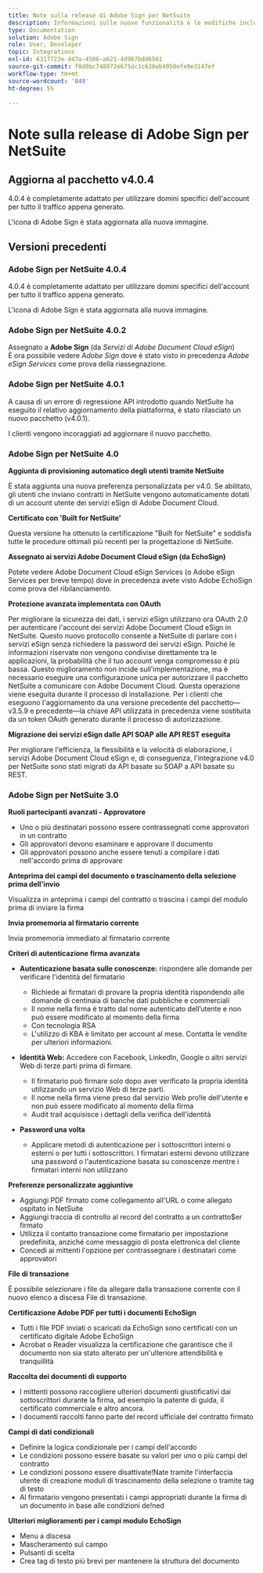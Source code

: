 ```yaml
---
title: Note sulla release di Adobe Sign per NetSuite
description: Informazioni sulle nuove funzionalità e le modifiche incluse nella versione corrente dell'integrazione di Adobe Sign per NetSuite.
type: Documentation
solution: Adobe Sign
role: User, Developer
topic: Integrations
exl-id: 6317723e-447a-4506-a621-4d967bdd6561
source-git-commit: f8d0bc748872e675dc1c638eb4050efe9e3147ef
workflow-type: tm+mt
source-wordcount: '849'
ht-degree: 5%

---
```


# Note sulla release di Adobe Sign per NetSuite

## Aggiorna al pacchetto v4.0.4

4.0.4 è completamente adattato per utilizzare domini specifici dell&#39;account per tutto il traffico appena generato.

L&#39;icona di Adobe Sign è stata aggiornata alla nuova immagine.

## Versioni precedenti

### Adobe Sign per NetSuite 4.0.4

4.0.4 è completamente adattato per utilizzare domini specifici dell&#39;account per tutto il traffico appena generato.

L&#39;icona di Adobe Sign è stata aggiornata alla nuova immagine.

### Adobe Sign per NetSuite 4.0.2

Assegnato a **Adobe Sign** (da *Servizi di Adobe Document Cloud eSign*)\
È ora possibile vedere *Adobe Sign* dove è stato visto in precedenza *Adobe eSign Services* come prova della riassegnazione.

### Adobe Sign per NetSuite 4.0.1

A causa di un errore di regressione API introdotto quando NetSuite ha eseguito il relativo aggiornamento della piattaforma, è stato rilasciato un nuovo pacchetto (v4.0.1).

I clienti vengono incoraggiati ad aggiornare il nuovo pacchetto.

### Adobe Sign per NetSuite 4.0

**Aggiunta di provisioning automatico degli utenti tramite NetSuite**

È stata aggiunta una nuova preferenza personalizzata per v4.0. Se abilitato, gli utenti che inviano contratti in NetSuite vengono automaticamente dotati di un account utente dei servizi eSign di Adobe Document Cloud.

**Certificato con &#39;Built for NetSuite&#39;**

Questa versione ha ottenuto la certificazione &quot;Built for NetSuite&quot; e soddisfa tutte le procedure ottimali più recenti per la progettazione di NetSuite.

**Assegnato ai servizi Adobe Document Cloud eSign (da EchoSign)**

Potete vedere Adobe Document Cloud eSign Services (o Adobe eSign Services per breve tempo) dove in precedenza avete visto Adobe EchoSign come prova del ribilanciamento.

**Protezione avanzata implementata con OAuth**

Per migliorare la sicurezza dei dati, i servizi eSign utilizzano ora OAuth 2.0 per autenticare l&#39;account dei servizi Adobe Document Cloud eSign in NetSuite. Questo nuovo protocollo consente a NetSuite di parlare con i servizi eSign senza richiedere la password dei servizi eSign. Poiché le informazioni riservate non vengono condivise direttamente tra le applicazioni, la probabilità che il tuo account venga compromesso è più bassa. Questo miglioramento non incide sull&#39;implementazione, ma è necessario eseguire una configurazione unica per autorizzare il pacchetto NetSuite a comunicare con Adobe Document Cloud. Questa operazione viene eseguita durante il processo di installazione. Per i clienti che eseguono l&#39;aggiornamento da una versione precedente del pacchetto—v3.5.9 e precedente—la chiave API utilizzata in precedenza viene sostituita da un token OAuth generato durante il processo di autorizzazione.

**Migrazione dei servizi eSign dalle API SOAP alle API REST eseguita**

Per migliorare l&#39;efficienza, la flessibilità e la velocità di elaborazione, i servizi Adobe Document Cloud eSign e, di conseguenza, l&#39;integrazione v4.0 per NetSuite sono stati migrati da API basate su SOAP a API basate su REST.

### Adobe Sign per NetSuite 3.0

**Ruoli partecipanti avanzati - Approvatore**

* Uno o più destinatari possono essere contrassegnati come approvatori in un contratto
* Gli approvatori devono esaminare e approvare il documento
* Gli approvatori possono anche essere tenuti a compilare i dati nell&#39;accordo prima di approvare

**Anteprima dei campi del documento o trascinamento della selezione prima dell&#39;invio**

Visualizza in anteprima i campi del contratto o trascina i campi del modulo prima di inviare la firma

**Invia promemoria al firmatario corrente**

Invia promemoria immediato al firmatario corrente

**Criteri di autenticazione firma avanzata**

* **Autenticazione basata sulle conoscenze:** rispondere alle domande per verificare l&#39;identità del firmatario
   * Richiede ai firmatari di provare la propria identità rispondendo alle domande di centinaia di banche dati pubbliche e commerciali
   * Il nome nella firma è tratto dal nome autenticato dell’utente e non può essere modificato al momento della firma
   * Con tecnologia RSA
   * L&#39;utilizzo di KBA è limitato per account al mese. Contatta le vendite per ulteriori informazioni.

* **Identità Web:** Accedere con Facebook, LinkedIn, Google o altri servizi Web di terze parti prima di firmare.

   * Il firmatario può firmare solo dopo aver verificato la propria identità utilizzando un servizio Web di terze parti.
   * Il nome nella firma viene preso dal servizio Web pro!le dell&#39;utente e non può essere modificato al momento della firma
   * Audit trail acquisisce i dettagli della verifica dell&#39;identità

* **Password una volta**
   * Applicare metodi di autenticazione per i sottoscrittori interni o esterni o per tutti i sottoscrittori. I firmatari esterni devono utilizzare una password o l&#39;autenticazione basata su conoscenze mentre i firmatari interni non utilizzano

**Preferenze personalizzate aggiuntive**

* Aggiungi PDF firmato come collegamento all&#39;URL o come allegato ospitato in NetSuite
* Aggiungi traccia di controllo al record del contratto a un contratto$er firmato
* Utilizza il contatto transazione come firmatario per impostazione predefinita, anziché come messaggio di posta elettronica del cliente
* Concedi ai mittenti l&#39;opzione per contrassegnare i destinatari come approvatori

**File di transazione**

È possibile selezionare i file da allegare dalla transazione corrente con il nuovo elenco a discesa File di transazione.

**Certificazione Adobe PDF per tutti i documenti EchoSign**

* Tutti i file PDF inviati o scaricati da EchoSign sono certificati con un certificato digitale Adobe EchoSign
* Acrobat o Reader visualizza la certificazione che garantisce che il documento non sia stato alterato per un&#39;ulteriore attendibilità e tranquillità

**Raccolta dei documenti di supporto**

* I mittenti possono raccogliere ulteriori documenti giustificativi dai sottoscrittori durante la firma, ad esempio la patente di guida, il certificato commerciale e altro ancora.
* I documenti raccolti fanno parte del record ufficiale del contratto firmato

**Campi di dati condizionali**

* Definire la logica condizionale per i campi dell&#39;accordo
* Le condizioni possono essere basate su valori per uno o più campi del contratto
* Le condizioni possono essere disattivate!Nate tramite l&#39;interfaccia utente di creazione moduli di trascinamento della selezione o tramite tag di testo
* Al firmatario vengono presentati i campi appropriati durante la firma di un documento in base alle condizioni de!ned

**Ulteriori miglioramenti per i campi modulo EchoSign**

* Menu a discesa
* Mascheramento sul campo
* Pulsanti di scelta
* Crea tag di testo più brevi per mantenere la struttura del documento
